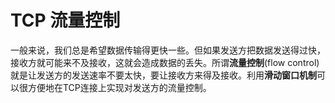 # TCP 流量控制

一般来说，我们总是希望数据传输得更快一些。但如果发送方把数据发送得过快，接收方就可能来不及接收，这就会造成数据的丢失。所谓**流量控制**(flow control)就是让发送方的发送速率不要太快，要让接收方来得及接收。利用**滑动窗口机制**可以很方便地在TCP连接上实现对发送方的流量控制。

